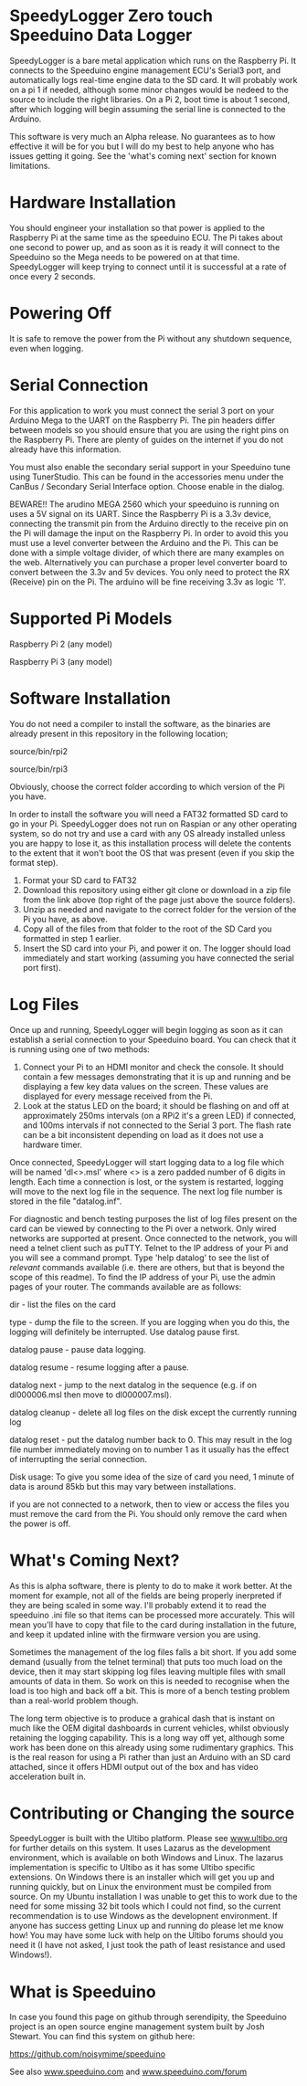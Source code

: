 SpeedyLogger Zero touch Speeduino Data Logger
=============================================

SpeedyLogger is a bare metal application which runs on the Raspberry Pi. It connects to the Speeduino engine management ECU's Serial3 port, and automatically logs real-time engine data to the SD card. It will probably work on a pi 1 if needed, although some minor changes would be nedeed to the source to include the right libraries. On a Pi 2, boot time is about 1 second, after which logging will begin assuming the serial line is connected to the Arduino.

This software is very much an Alpha release. No guarantees as to how effective it will be for you but I will do my best to help anyone who has issues getting it going. See the 'what's coming next' section for known limitations.

Hardware Installation
=====================

You should engineer your installation so that power is applied to the Raspberry Pi at the same time as the speeduino ECU. The Pi takes about one second to power up, and as soon as it is ready it will connect to the Speeduino so the Mega needs to be powered on at that time. SpeedyLogger will keep trying to connect until it is successful at a rate of once every 2 seconds.

Powering Off
============

It is safe to remove the power from the Pi without any shutdown sequence, even when logging.

Serial Connection
=================

For this application to work you must connect the serial 3 port on your Arduino Mega to the UART on the Raspberry Pi. The pin headers differ between models so you should ensure that you are using the right pins on the Raspberry Pi. There are plenty of guides on the internet if you do not already have this information.

You must also enable the secondary serial support in your Speeduino tune using TunerStudio. This can be found in the accessories menu under the CanBus / Secondary Serial Interface option. Choose enable in the dialog. 

BEWARE!! The arudino MEGA 2560 which your speeduino is running on uses a 5V signal on its UART. Since the Raspberry Pi is a 3.3v device, connecting the transmit pin from the Arduino directly to the receive pin on the Pi will damage the input on the Raspberry Pi. In order to avoid this you must use a level converter between the Arduino and the Pi. This can be done with a simple voltage divider, of which there are many examples on the web. Alternatively you can purchase a proper level converter board to convert between the 3.3v and 5v devices. You only need to protect the RX (Receive) pin on the Pi. The arduino will be fine receiving 3.3v as logic '1'.

Supported Pi Models
===================

Raspberry Pi 2 (any model)

Raspberry Pi 3 (any model)

Software Installation
=====================

You do not need a compiler to install the software, as the binaries are already present in this repository in the following location;

source/bin/rpi2

source/bin/rpi3

Obviously, choose the correct folder according to which version of the Pi you have.

In order to install the software you will need a FAT32 formatted SD card to go in your Pi. SpeedyLogger does not run on Raspian or any other operating system, so do not try and use a card with any OS already installed unless you are happy to lose it, as this installation process will delete the contents to the extent that it won't boot the OS that was present (even if you skip the format step). 

1. Format your SD card to FAT32
2. Download this repository using either git clone or download in a zip file from the link above (top right of the page just above the source folders).
3. Unzip as needed and navigate to the correct folder for the version of the Pi you have, as above.
4. Copy all of the files from that folder to the root of the SD Card you formatted in step 1 earlier.
5. Insert the SD card into your Pi, and power it on. The logger should load immediately and start working (assuming you have connected the serial port first).

Log Files
=========

Once up and running, SpeedyLogger will begin logging as soon as it can establish a serial connection to your Speeduino board. You can check that it is running using one of two methods:

1. Connect your Pi to an HDMI monitor and check the console. It should contain a few messages demonstrating that it is up and running and be displaying a few key data values on the screen. These values are displayed for every message received from the Pi.
2. Look at the status LED on the board; it should be flashing on and off at approximately 250ms intervals (on a RPi2 it's a green LED) if connected, and 100ms intervals if not connected to the Serial 3 port. The flash rate can be a bit inconsistent depending on load as it does not use a hardware timer.

Once connected, SpeedyLogger will start logging data to a log file which will be named 'dl<<number>>.msl' where <<number>> is a zero padded number of 6 digits in length. Each time a connection is lost, or the system is restarted, logging will move to the next log file in the sequence. The next log file number is stored in the file "datalog.inf".

For diagnostic and bench testing purposes the list of log files present on the card can be viewed by connecting to the Pi over a network. Only wired networks are supported at present. Once connected to the network, you will need a telnet client such as puTTY. Telnet to the IP address of your Pi and you will see a command prompt. Type 'help datalog' to see the list of *relevant* commands available (i.e. there are others, but that is beyond the scope of this readme). To find the IP address of your Pi, use the admin pages of your router. The commands available are as follows:

dir - list the files on the card

type <filename>  - dump the file to the screen. If you are logging when you do this, the logging will definitely be interrupted. Use datalog pause first.

datalog pause - pause data logging.

datalog resume - resume logging after a pause.

datalog next - jump to the next datalog in the sequence (e.g. if on dl000006.msl then move to dl000007.msl).

datalog cleanup - delete all log files on the disk except the currently running log

datalog reset - put the datalog number back to 0. This may result in the log file number immediately moving on to number 1 as it usually has the effect of interrupting the serial connection. 


Disk usage: To give you some idea of the size of card you need, 1 minute of data is around 85kb but this may vary between installations.

if you are not connected to a network, then to view or access the files you must remove the card from the Pi. You should only remove the card when the power is off.

What's Coming Next?
===================

As this is alpha software, there is plenty to do to make it work better. At the moment for example, not all of the fields are being properly inerpreted if they are being scaled in some way. I'll probably extend it to read the speeduino .ini file so that items can be processed more accurately. This will mean you'll have to copy that file to the card during installation in the future, and keep it updated inline with the firmware version you are using.

Sometimes the management of the log files falls a bit short. If you add some demand (usually from the telnet terminal) that puts too much load on the device, then it may start skipping log files leaving multiple files with small amounts of data in them. So work on this is needed to recognise when the load is too high and back off a bit. This is more of a bench testing problem than a real-world problem though.

The long term objective is to produce a grahical dash that is instant on much like the OEM digital dashboards in current vehicles, whilst obviously retaining the logging capability. This is a long way off yet, although some work has been done on this already using some rudimentary graphics. This is the real reason for using a Pi rather than just an Arduino with an SD card attached, since it offers HDMI output out of the box and has video acceleration built in.

Contributing or Changing the source
===================================

SpeedyLogger is built with the Ultibo platform. Please see www.ultibo.org for further details on this system. It uses Lazarus as the development environment, which is available on both Windows and Linux. The lazarus implementation is specific to Ultibo as it has some Ultibo specific extensions. On Windows there is an installer which will get you up and running quickly, but on Linux the environment must be compiled from source. On my Ubuntu installation I was unable to get this to work due to the need for some missing 32 bit tools which I could not find, so the current recommendation is to use Windows as the developnent environment.   If anyone has success getting Linux up and running do please let me know how! You may have some luck with help on the Ultibo forums should you need it (I have not asked, I just took the path of least resistance and used Windows!).


What is Speeduino
=================

In case you found this page on github through serendipity, the Speeduino project is an open source engine management system built by Josh Stewart. You can find this system on github here:

https://github.com/noisymime/speeduino

See also www.speeduino.com and www.speeduino.com/forum

